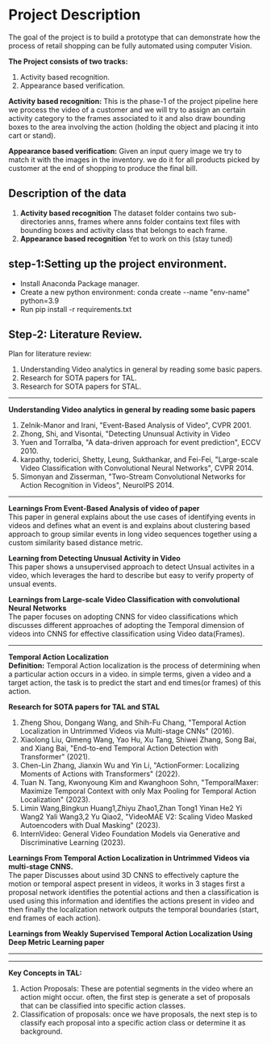 # Project Description
The goal of the project is to build a prototype that can demonstrate how the process of retail
shopping can be fully automated using computer Vision.

**The Project consists of two tracks:**
1. Activity based recognition.
2. Appearance based verification.

**Activity based recognition:** This is the phase-1 of the project pipeline here we process the
video of a customer and we will try to assign an certain activity category to the frames associated 
to it and also draw bounding boxes to the area involving the action (holding the object and placing
it into cart or stand).

**Appearance based verification:** Given an input query image we try to match it with the images
in the inventory. we do it for all products picked by customer at the end of shopping to produce 
the final bill.

## Description of the data
1. **Activity based recognition**
The dataset folder contains two sub-directories anns, frames where anns folder
contains text files with bounding boxes and activity class that belongs to each frame.
2. **Appearance based recognition** Yet to work on this (stay tuned)

## step-1:Setting up the project environment.
* Install Anaconda Package manager.
* Create a new python environment: conda create --name "env-name" python=3.9
* Run pip install -r requirements.txt

## Step-2: Literature Review.

Plan for literature review:
1. Understanding Video analytics in general by reading some basic papers.
2. Research for SOTA papers for TAL.
3. Research for SOTA papers for STAL.

****

**Understanding Video analytics in general by reading some basic papers**
1. Zelnik-Manor and Irani, "Event-Based Analysis of Video", CVPR 2001.
2. Zhong, Shi, and Visontai, "Detecting Ununsual Activity in Video
3. Yuen and Torralba, "A data-driven approach for event prediction", ECCV 2010.
4. karpathy, toderici, Shetty, Leung, Sukthankar, and Fei-Fei, "Large-scale Video Classification with Convolutional Neural Networks", CVPR 2014.
5. Simonyan and Zisserman, "Two-Stream Convolutional Networks for Action Recognition in Videos", NeuroIPS 2014.

****

**Learnings From Event-Based Analysis of video of paper**
<br>
This paper in general explains about the use cases of identifying events in videos and defines 
what an event is and explains about clustering based approach to group similar events in long video 
sequences together using a custom similarity based distance metric.

**Learning from Detecting Unusual Activity in Video**
<br>
This paper shows a unsupervised approach to detect Unsual activites in a video, which leverages the hard to describe but easy to verify property of unsual events.

**Learnings from Large-scale Video Classification with convolutional Neural Networks**
<br>
The paper focuses on adopting CNNS for video classifications which discusses different approaches of adopting the Temporal dimension of videos into CNNS for effective classification using Video data(Frames).

****

**Temporal Action Localization**
<br>
**Definition:** Temporal Action localization is the process of determining when a particular
action occurs in a video. in simple terms, given a video and a target action, the task is to
predict the start and end times(or frames) of this action.

**Research for SOTA papers for TAL and STAL**
1. Zheng Shou, Dongang Wang, and Shih-Fu Chang, "Temporal Action Localization in Untrimmed Videos via Multi-stage CNNs" (2016).
2. Xiaolong Liu, Qimeng Wang, Yao Hu, Xu Tang, Shiwei Zhang, Song Bai, and Xiang Bai, "End-to-end Temporal Action Detection with Transformer" (2021).
3. Chen-Lin Zhang, Jianxin Wu and Yin Li, "ActionFormer: Localizing Moments of Actions with Transformers" (2022).
4. Tuan N. Tang, Kwonyoung Kim and Kwanghoon Sohn, "TemporalMaxer: Maximize Temporal Context with only Max Pooling for Temporal Action Localization" (2023).
5. Limin Wang,Bingkun Huang1,Zhiyu Zhao1,Zhan Tong1 Yinan He2 Yi Wang2 Yali Wang3,2 Yu Qiao2, "VideoMAE V2: Scaling Video Masked Autoencoders with Dual Masking" (2023).
7. InternVideo: General Video Foundation Models via Generative and Discriminative Learning (2023).

**Learnings From Temporal Action Localization in Untrimmed Videos via multi-stage CNNS.**
<br>
The paper Discusses about usind 3D CNNS to effectively capture the motion or temporal aspect present in videos, it works in 3 stages first a proposal network identifies the potential actions and then a classification is used using this information and identifies the actions present in video and then finally the localization network outputs the temporal boundaries (start, end frames of each action).

**Learnings from Weakly Supervised Temporal Action Localization Using Deep Metric Learning paper**
<br>

****
****
**Key Concepts in TAL:**
<br>
1. Action Proposals: These are potential segments in the video where an action might occur. often, the
first step is generate a set of proposals that can be classified into specific action classes.
2. Classification of proposals: once we have proposals, the next step is to classify each proposal into
a specific action class or determine it as background.